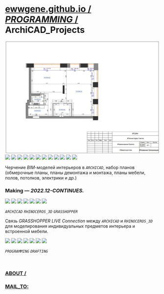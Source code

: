 ﻿
# [ewwgene.github.io /](https://ewwgene.github.io/) [_PROGRAMMING_ /](https://ewwgene.github.io/PROGRAMMING) ArchiCAD_Projects

[![ArchiCAD_Projects](/100.jpg)](https://ewwgene.github.io/ArchiCAD_Projects/Carousel)<br> <a id="112" href="https://ewwgene.github.io/ArchiCAD_Projects/Carousel/#112"><img src="https://ewwgene.github.io/ArchiCAD_Projects/112.jpg" height="66"></a> <a id="113" href="https://ewwgene.github.io/ArchiCAD_Projects/Carousel/#113"><img src="https://ewwgene.github.io/ArchiCAD_Projects/113.jpg" height="66"></a> <a id="114" href="https://ewwgene.github.io/ArchiCAD_Projects/Carousel/#114"><img src="https://ewwgene.github.io/ArchiCAD_Projects/114.jpg" height="66"></a> <a id="115" href="https://ewwgene.github.io/ArchiCAD_Projects/Carousel/#115"><img src="https://ewwgene.github.io/ArchiCAD_Projects/115.jpg" height="66"></a> <a id="116" href="https://ewwgene.github.io/ArchiCAD_Projects/Carousel/#116"><img src="https://ewwgene.github.io/ArchiCAD_Projects/116.jpg" height="66"></a> <a id="117" href="https://ewwgene.github.io/ArchiCAD_Projects/Carousel/#117"><img src="https://ewwgene.github.io/ArchiCAD_Projects/117.jpg" height="66"></a> <a id="118" href="https://ewwgene.github.io/ArchiCAD_Projects/Carousel/#118"><img src="https://ewwgene.github.io/ArchiCAD_Projects/118.jpg" height="66"></a> <a id="119" href="https://ewwgene.github.io/ArchiCAD_Projects/Carousel/#119"><img src="https://ewwgene.github.io/ArchiCAD_Projects/119.jpg" height="66"></a> <a id="120" href="https://ewwgene.github.io/ArchiCAD_Projects/Carousel/#120"><img src="https://ewwgene.github.io/ArchiCAD_Projects/120.jpg" height="66"></a> <a id="121" href="https://ewwgene.github.io/ArchiCAD_Projects/Carousel/#121"><img src="https://ewwgene.github.io/ArchiCAD_Projects/121.jpg" height="66"></a> <a id="122" href="https://ewwgene.github.io/ArchiCAD_Projects/Carousel/#122"><img src="https://ewwgene.github.io/ArchiCAD_Projects/122.jpg" height="66"></a> <a id="123" href="https://ewwgene.github.io/ArchiCAD_Projects/Carousel/#123"><img src="https://ewwgene.github.io/ArchiCAD_Projects/123.jpg" height="66"></a> <a id="text">&#160;</a>



Черчение _BIM_-моделей интерьеров в _`ARCHICAD`_, набор планов (обмерочные планы, планы демонтажа и монтажа, планы мебели, полов, потолков, электрики и др.)

### Making — _2022.12-CONTINUES._
<a id="211m" href="https://ewwgene.github.io/ArchiCAD_Projects/Carousel/#211m"><img src="https://ewwgene.github.io/ArchiCAD_Projects/Making/211.jpg" height="66"></a> <a id="212m" href="https://ewwgene.github.io/ArchiCAD_Projects/Carousel/#212m"><img src="https://ewwgene.github.io/ArchiCAD_Projects/Making/212.jpg" height="66"></a> <a id="213m" href="https://ewwgene.github.io/ArchiCAD_Projects/Carousel/#213m"><img src="https://ewwgene.github.io/ArchiCAD_Projects/Making/213.jpg" height="66"></a> <a id="311m" href="https://ewwgene.github.io/ArchiCAD_Projects/Carousel/#311m"><img src="https://ewwgene.github.io/ArchiCAD_Projects/Making/311.jpg" height="66"></a> <a id="313m" href="https://ewwgene.github.io/ArchiCAD_Projects/Carousel/#313m"><img src="https://ewwgene.github.io/ArchiCAD_Projects/Making/313.jpg" height="66"></a> <a id="411m" href="https://ewwgene.github.io/ArchiCAD_Projects/Carousel/#411m"><img src="https://ewwgene.github.io/ArchiCAD_Projects/Making/411.jpg" height="66"></a> <a id="413m" href="https://ewwgene.github.io/ArchiCAD_Projects/Carousel/#413m"><img src="https://ewwgene.github.io/ArchiCAD_Projects/Making/413.jpg" height="66"></a>  

_`ARCHICAD`_ _`RHINOCEROS_3D`_ _`GRASSHOPPER`_  

Связь _GRASSHOPPER LIVE Connection_ между _`ARCHICAD`_ и _`RHINOCEROS_3D`_ для моделирования индивидуальных предметов интерьера и встроенной мебели.

<a id="310" href="https://ewwgene.github.io/ArchiCAD_Projects/Carousel/#310"><img src="https://ewwgene.github.io/ArchiCAD_Projects/310.gif" height="66"></a> <a id="311" href="https://ewwgene.github.io/ArchiCAD_Projects/Carousel/#311"><img src="https://ewwgene.github.io/ArchiCAD_Projects/311.jpg" height="66"></a> <a id="313" href="https://ewwgene.github.io/ArchiCAD_Projects/Carousel/#313"><img src="https://ewwgene.github.io/ArchiCAD_Projects/313.jpg" height="66"></a> <a id="317" href="https://ewwgene.github.io/ArchiCAD_Projects/Carousel/#317"><img src="https://ewwgene.github.io/ArchiCAD_Projects/317.jpg" height="66"></a> <a id="319" href="https://ewwgene.github.io/ArchiCAD_Projects/Carousel/#319"><img src="https://ewwgene.github.io/ArchiCAD_Projects/319.jpg" height="66"></a> <a id="323" href="https://ewwgene.github.io/ArchiCAD_Projects/Carousel/#323"><img src="https://ewwgene.github.io/ArchiCAD_Projects/323.jpg" height="66"></a> <a id="325" href="https://ewwgene.github.io/ArchiCAD_Projects/Carousel/#325"><img src="https://ewwgene.github.io/ArchiCAD_Projects/325.jpg" height="66"></a> 

_`PROGRAMMING`_ _`DRAFTING`_ 

<br> 

### [ABOUT /](https://ewwgene.github.io/ABOUT)
### [MAIL_TO:](mailto:r0cam@me.com)
